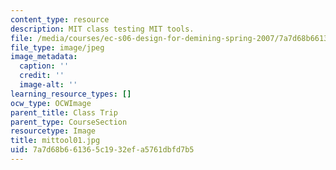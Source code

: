 ```yaml
---
content_type: resource
description: MIT class testing MIT tools.
file: /media/courses/ec-s06-design-for-demining-spring-2007/7a7d68b661365c1932efa5761dbfd7b5_mittool01.jpg
file_type: image/jpeg
image_metadata:
  caption: ''
  credit: ''
  image-alt: ''
learning_resource_types: []
ocw_type: OCWImage
parent_title: Class Trip
parent_type: CourseSection
resourcetype: Image
title: mittool01.jpg
uid: 7a7d68b6-6136-5c19-32ef-a5761dbfd7b5
---
```

